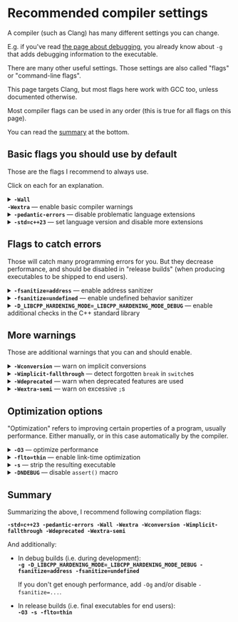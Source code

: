 # Recommended compiler settings

A compiler (such as Clang) has many different settings you can change.

E.g. if you've read [the page about debugging](/debugging_in_terminal.md), you already know about `-g` that adds debugging information to the executable.

There are many other useful settings. Those settings are also called "flags" or "command-line flags".

This page targets Clang, but most flags here work with GCC too, unless documented otherwise.

Most compiler flags can be used in any order (this is true for all flags on this page).

You can read the [summary](#summary) at the bottom.

## Basic flags you should use by default

Those are the flags I recommend to always use.

Click on each for an explanation.<details><summary><b><code>-Wall -Wextra</code></b> — enable basic compiler warnings</summary>

A "warning" is when a compiler tells you that it thinks your code is bugged, despite being valid C++. It won't tell by default though, you have to ask it.

For example, this program:
```cpp
#include <iostream>

int main()
{
    int sum;
    for (int i = 0; i < 10; i++)
        sum += i;
    std::cout << sum << '\n';
}
```
...compiles but might not work properly because we didn't initialize `sum`. But a compiler will happily compile it. But if you add `-Wall -Wextra` (e.g. `clang++ prog.cpp -Wall -Wextra`), it'll warn you about this:
```none
prog.cpp:7:9: warning: variable 'sum' is uninitialized when used here [-Wuninitialized]
    7 |         sum += i;
      |         ^~~
prog.cpp:5:12: note: initialize the variable 'sum' to silence this warning
    5 |     int sum;
      |            ^
      |             = 0
1 warning generated.
```

**When asking for help with your code, make sure you enabled and fixed the warnings first.**

`W` in `-Wall -Wextra` stands for "warnings". `-Wall` enables the most common warnings (not all of them, despite saying "all"), and `-Wextra` enables some additional warnings (but again not all of them).
</details>

<details><summary><b><code>-pedantic-errors</code></b> — disable problematic language extensions</h3></summary>

Compilers add custom features to C++ that are not described in the standard ("C++ standard" is the document describing how C++ is supposed to work, that all compilers try to follow).

Those extra non-standard features are called "language extensions" or just "extensions".

For example, the following is not legal in standard C++ (unlike C), because array size must be a fixed number:

```cp
#include <iostream>

int main()
{
    int n;
    std::cin >> n;
    int array[n];
}
```

But Clang and GCC accept this by default.

Why is this bad? Because different compilers have different extensions, and if you use them, your program will not compile on some compilers (e.g. MSVC compiler can't compile the program above).

If you try to compile this with `-pedantic-errors` (`clang++ prog.cpp -pedantic-errors`), you should see an error:
```
prog.cpp:7:15: error: variable length arrays in C++ are a Clang extension [-Werror,-Wvla-cxx-extension]
    7 |     int array[n];
      |               ^
prog.cpp:7:15: note: read of non-const variable 'n' is not allowed in a constant expression
prog.cpp:5:9: note: declared here
    5 |     int n;
      |         ^
1 error generated.
```

Some extensions have standard alternatives (e.g. `std::vector<int> array(n);` can replace `int array[n];` above).

Even if you intentionally do want to use an extension, this isn't a good reason to remove this flag. Instead, there are ways to disable those checks for certain *parts* of your code.

#### Alternative flags: `-pedantic` and `-Wpedantic`

Some people use `-pedantic` or `-Wpedantic` instead of `-pedantic-errors`. The first two have the same effect, and unlike `-pedantic-errors` they produce warnings rather than errors.

</details>

<!-- TODO: replace C++23, C23, when newer standards are released -->
<details><summary><b><code>-std=c++23</code></b> — set language version and disable more extensions</h3></summary>

This is for C++, for C use `-std=c23`.

This does two things:

1. It **sets the language version to C++23** (the latest at the time of writing). The **language version** is not the same thing as the **compiler version**. The language version is the version of the C++ standard (the document that all compilers try to adhere to, that explains how C++ is supposed to work).

    If you tell a compiler to use an old C++ version, it will disable some new features.

    The number `23` is the release year. At the time of writing, the latest C++ standard is C++23, and the past ones were C++20, C++17, C++14, C++11, C++98 (later amended as [C++03](https://stackoverflow.com/q/8285777/2752075)). And the C standards are C23, C17, C11, C98.

    Default language version varies between compilers and compiler versions, at the time of writing Clang and GCC default to C++17.

    You'll see people mention versions with a letter, such as C++2c. It refers to the next version of the standard that's currently in development, and the letter will be replaced with a digit when it's released. C++2c is expected to be released in 2026 and become C++26 (C++2a became C++20, C++2b became C++23; and before that C++0x first became C++1x (they didn't guess the decade right) and then C++11; C++1y became 14 and C++1z became C++17).

2. It **disables some problematic language extensions**.

    A "language extension" is a feature that a compiler adds to C++, that's not mentioned in the C++ standard.

    For example, `int typeof = 42;` is valid in standard C/C++ (`typeof` is a variable name with no special meaning), but it doesn't compile by default in Clang and GCC, because they assign a [non-standard meaning](https://gcc.gnu.org/onlinedocs/gcc/Typeof.html) to `typeof`.

    The default `-std=...` value in Clang and GCC is `-std=gnu++17` and `-std=gnu17` (in C++ and C respectively) (at the time of writing), where "gnu++" stands for "C++ with GNU extensions" (aka GCC extensions, as GCC stands for the "GNU Compiler Collection" or the "GNU C Compiler").

    Replacing `gnu++` with `c++` is what disables those extensions. The code above compiles with any `-std=c++…` flag.

    `-std=c++…` and `-pedantic-errors` work better in tandem. If you only add the latter, `int typeof = 42;` will still not compile, but any use of [`typeof` extension](https://gcc.gnu.org/onlinedocs/gcc/Typeof.html) will not compile either. Adding the former makes `int typeof = 42;` compile.

    You don't lose anything by adding `-std=c++…`, because there are loopholes to use the extensions (e.g. spelling `typeof` as `__typeof` or `__typeof__` will let you use it as the extension; and there's no conflict with variable names because they can't legally contain `__`).

</details>

## Flags to catch errors

Those will catch many programming errors for you. But they decrease performance, and should be disabled in "release builds" (when producing executables to be shipped to end users).

<details><summary><b><code>-fsanitize=address</code></b> — enable address sanitizer</h3></summary>

"Address sanitizer" (or "ASAN" for short) is a tool that catches pointer errors. It's embedded into your executable, and performs additional checks when you run the executable.

Consider this broken program:
```cpp
#include <iostream>

int main()
{
    int arr[5] = {4,5,6,7,8};

    for (int i = 0; i < 10; i++)
        std::cout << arr[i] << '\n';
}
```
Here we access the array out of bounds (read 10 elements while it only has 5).

When I run this, I get following output:
```
4
5
6
7
8
0
1478234208
0
0
0
```
While in most other languages you would immediately get an error, in C++ you get "undefined behavior", meaning anything can happen: you could get an error, but in this case I got 5 random garbage numbers.

ASAN would catch this.

Compile this program with `clang++ prog.cpp -fsanitize=address`, and after `8` you'll get an error message (a fairly cryptic one, but it will say `stack-buffer-overflow`, and that it happened in function `main`).

**If you also add `-g`, it will tell you the exact line number.**.

ASAN also catches memory leaks.

Note that ASAN has a significant performance and memory overhead.

</details>

<details><summary><b><code>-fsanitize=undefined</code></b> — enable undefined behavior sanitizer</h3></summary>

"Undefined behavior sanitizer" (aka UBSAN) catches some forms of undefined behavior.

For example:
```cpp
#include <iostream>

int main()
{
    for (int i = 0; i < 10; i++)
        std::cout << i * 400000000 << '\n';
}
```
If you run, you might get something like this:
```
0
400000000
800000000
1200000000
1600000000
2000000000
-1894967296
-1494967296
-1094967296
-694967296
```
When `i >= 6`, `int` overflows. (In this case it manifests as negative numbers, but in general can cause other issues.)

If we compilie it as `clang++ prog.cpp -fsanitize=undefined` and run, UBSAN will complain:
```
prog.cpp:6:24: runtime error: signed integer overflow: 6 * 400000000 cannot be represented in type 'int'
SUMMARY: UndefinedBehaviorSanitizer: undefined-behavior prog.cpp:6:24
```

</details>

<details><summary><b><code>-D_LIBCPP_HARDENING_MODE=_LIBCPP_HARDENING_MODE_DEBUG</code></b> — enable additional checks in the C++ standard library</summary>

For example, this will detect accessing `std::vector` out of bounds.

```cpp
#include <iostream>
#include <vector>

int main()
{
    std::vector<int> v = {1,2,3};
    std::cout << v[10] << '\n';
}
```
Without this flag, this might print a junk number. With the flag, you'll get:
```
C:/msys64/clang64/include/c++/v1/vector:1393: assertion __n < size() failed: vector[] index out of bounds
```

There are also weaker versions of this flag with less overhead, consult [the manual](https://libcxx.llvm.org/Hardening.html).

Note that this flag only works when using libc++ (Clang's own implementation of the C++ standard library.)

When using libstdc++ (GCC's implementation of the C++ standard library) ([which can be used with Clang too](/msys2_environments.md#c-standard-library-implementation)), use **`-D_GLIBCXX_DEBUG`. ([See manual](https://gcc.gnu.org/onlinedocs/libstdc++/manual/using_macros.html). There are some other variations of this flag too.)


</details>

## More warnings

Those are additional warnings that you can and should enable.

<details><summary><b><code>-Wconversion</code></b> — warn on implicit conversions</summary>

This is a rather important warning.

Consider the following code:
```cpp
int main()
{
    float x = 3, y = 5;
    int z = x / y;
}
```
The value of `z` is `0` rather than `0.6`, because its type is not `float`. `-Wconversion` will catch this.

"Implicit conversion" means "without a cast". Adding a cast (`int z = int(x / y);`) disables the warning, because this is now an "explicit conversion", and it expresses that the programmer intended this to happen.

</details>


<details><summary><b><code>-Wimplicit-fallthrough</code></b> — detect forgotten <code>break</code> in <code>switch</code>es</h3></summary>

For example, the following code prints `01` because of the missing `break`s.

```cpp
switch (0)
{
    case 0: std::cout << 0;
    case 1: std::cout << 1;
}
```

The warning will catch this.

In GCC this warning is included in `-Wall -Wextra`, so adding this flag manually is not needed.

</details>

<details><summary><b><code>-Wdeprecated</code></b> — warn when deprecated features are used</h3></summary>

C++ standard declares some features to be "deprecated", meaning they shouldn't be used and eventually might be removed.

One relatively obscure case there this is important is as follows:

```cpp
struct A
{
    std::string x;
    ~A() {}
};

A x;
A y = std::move(x);
```
Here, adding a destructor silently removes move constructor and move assignment, but leaves the copy constructor and copy assignment, which means that `std::move` silently loses its effect and this becomes a copy, which is bad for performance. (You can confirm this by replacing `std::string` with your own class, with logging in copy and move operations.) (If the fields are move-only, such as `std::unique_ptr`, `A` becomes non-copyable and non-movable.)

This catches most people by surprise. `-Wdeprecated` helps here, because the fact that copy operations are not also removed by the presence of a destructor is deprecated, and trying to copy *or move* this class triggers this warning.

GCC seems to also have this flag, but it doesn't catch the problem above.

</details>

<details><summary><b><code>-Wextra-semi</code></b> — warn on excessive <code>;</code>s</h3></summary>

This warns when semicolons are used unnecessarily. This is legal and doesn't cause any issues, but looks uncool.

Example:

```cpp
int main()
{

};
```

GCC also has this warning, but it works in less contexts.

</details>

## Optimization options

"Optimization" refers to improving certain properties of a program, usually performance. Either manually, or in this case automatically by the compiler.

<details><summary><b><code>-O3</code></b> — optimize performance</h3></summary>

This happens at the cost of increased compilation time. It can also break programs containing undefined behavior.

`-O2` and `-O1` are the weaker variants of this.

Somewhat interfers with debugging (with `-g`).

`-Og` is a weaker version designed to play well with `-g`.

</details>

<details><summary><b><code>-flto=thin</code></b> — enable link-time optimization</h3></summary>

This improves optimization of multifile programs, at the cost of increased link time.

There's another version of this, `-flto`, which is slightly stronger, but makes the link time even slower. (GCC only has non-thin `-flto`.)

</details>

<details><summary><b><code>-s</code></b> — strip the resulting executable</h3></summary>

[Stripping](https://en.wikipedia.org/wiki/Strip_(Unix)) an executable sligtly decreases its size and makes the debugging harder.

Not compatible with `-g`, as it would remove debugging information.

</details>

<details><summary><b><code>-DNDEBUG</code></b> — disable <code>assert()</code> macro</h3></summary>

If you're using [`assert()`](https://en.cppreference.com/w/cpp/error/assert) in your code, this disables it. It's intended to only be enabled during development.

</details>

## Summary

Summarizing the above, I recommend following compilation flags:

**`-std=c++23 -pedantic-errors -Wall -Wextra -Wconversion -Wimplicit-fallthrough -Wdeprecated -Wextra-semi`**

And additionally:

* In debug builds (i.e. during development):<br/>
  **`-g -D_LIBCPP_HARDENING_MODE=_LIBCPP_HARDENING_MODE_DEBUG -fsanitize=address -fsanitize=undefined`**

  If you don't get enough performance, add `-Og` and/or disable `-fsanitize=...`.

* In release builds (i.e. final executables for end users):<br/>
  **`-O3 -s -flto=thin`**

